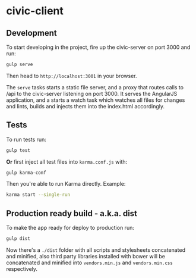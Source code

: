 civic-client
============

## Development

To start developing in the project, fire up the civic-server on port 3000 and run:

```bash
gulp serve
```

Then head to `http://localhost:3001` in your browser. 

The `serve` tasks starts a static file server, and a proxy that routes calls to /api to the civic-server listening on port 3000. It serves the AngularJS application, and a starts a watch task which watches all files for changes and lints, builds and injects them into the index.html accordingly.

## Tests

To run tests run:

```bash
gulp test
```

**Or** first inject all test files into `karma.conf.js` with:

```bash
gulp karma-conf
```

Then you're able to run Karma directly. Example:

```bash
karma start --single-run
```

## Production ready build - a.k.a. dist

To make the app ready for deploy to production run:

```bash
gulp dist
```

Now there's a `./dist` folder with all scripts and stylesheets concatenated and minified, also third party libraries installed with bower will be concatenated and minified into `vendors.min.js` and `vendors.min.css` respectively.
